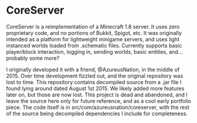 # CoreServer

CoreServer is a reimplementation of a Minecraft 1.8 server. It uses zero proprietary code, and no portions of Bukkit, Spigot, etc. It was originally intended as a platform for lightweight minigame servers, and uses light instanced worlds loaded from .schematic files. Currently supports basic player/block interaction, logging in, sending worlds, basic entities, and... probably some more?

I originally developed it with a friend, @AzureusNation, in the middle of 2015. Over time development fizzled out, and the original repository was lost to time. This repository contains decompiled source from a .jar file I found lying around dated August 1st 2015. We likely added more features later on, but those are now lost. This project is dead and abandoned, and I leave the source here only for future reference, and as a cool early portfolio piece. The code itself is in src/com/azureusnation/coreserver, with the rest of the source being decompiled dependencies I include for completeness.
